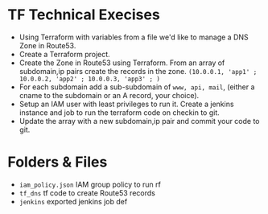 # TF Technical Execises

- Using Terraform with variables from a file we'd like to manage a DNS Zone in Route53.
- Create a Terraform project.
- Create the Zone in Route53 using Terraform.
From an array of subdomain,ip pairs create the records in the zone. ``(10.0.0.1, 'app1' ; 10.0.0.2, 'app2' ; 10.0.0.3, 'app3' ; )``
- For each subdomain add a sub-subdomain of ``www, api, mail``, (either a cname to the subdomain or an A record, your choice).
- Setup an IAM user with least privileges to run it.
Create a jenkins instance and job to run the terraform code on checkin to git.
- Update the array with a new subdomain,ip pair and commit your code to git.


# Folders & Files
- ``iam_policy.json``  IAM group policy to run rf
- ``tf_dns``  tf code to create Route53 records
- ``jenkins`` exported jenkins job def

